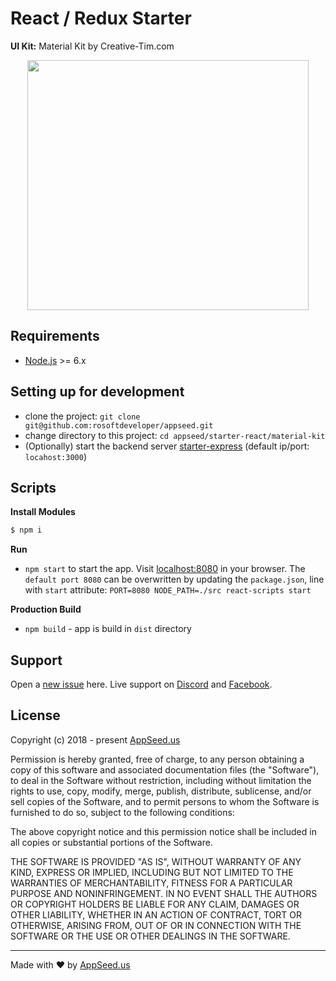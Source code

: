 
React / Redux Starter
====
**UI Kit:** Material Kit by Creative-Tim.com 

<p align="center">
  <img width="450" height="400" src="https://appseed.us/static/products/appctmktrtexx1x12/thumbnail-max.png">
</p>

## Requirements
- [Node.js]("https://nodejs.org/") >= 6.x

## Setting up for development
* clone the project: `git clone git@github.com:rosoftdeveloper/appseed.git`
* change directory to this project: `cd appseed/starter-react/material-kit`
* (Optionally) start the backend server [starter-express](https://github.com/rosoftdeveloper/appseed/tree/master/starter-express) (default ip/port: `locahost:3000`)

## Scripts
**Install Modules**
```bash
$ npm i
```

**Run**
* `npm start` to start the app. Visit [localhost:8080](http://localhost:8080) in your browser. The `default port 8080` can be overwritten by updating the `package.json`, line with `start` attribute: `PORT=8080 NODE_PATH=./src react-scripts start`

**Production Build**
* `npm build` - app is build in `dist` directory

## Support
Open a [new issue](https://github.com/rosoftdeveloper/appseed/issues/new) here. Live support on [Discord](https://discord.gg/fZC6hup) and [Facebook](https://www.facebook.com/groups/fullstack.apps.generator). 

## License

Copyright (c) 2018 - present [AppSeed.us](https://www.appseed.us/?ref=github) 

Permission is hereby granted, free of charge, to any person obtaining a copy of this software and associated documentation files (the "Software"), to deal in the Software without restriction, including without limitation the rights to use, copy, modify, merge, publish, distribute, sublicense, and/or sell copies of the Software, and to permit persons to whom the Software is furnished to do so, subject to the following conditions:

The above copyright notice and this permission notice shall be included in all copies or substantial portions of the Software.

THE SOFTWARE IS PROVIDED "AS IS", WITHOUT WARRANTY OF ANY KIND, EXPRESS OR IMPLIED, INCLUDING BUT NOT LIMITED TO THE WARRANTIES OF MERCHANTABILITY, FITNESS FOR A PARTICULAR PURPOSE AND NONINFRINGEMENT. IN NO EVENT SHALL THE AUTHORS OR COPYRIGHT HOLDERS BE LIABLE FOR ANY CLAIM, DAMAGES OR OTHER LIABILITY, WHETHER IN AN ACTION OF CONTRACT, TORT OR OTHERWISE, ARISING FROM, OUT OF OR IN CONNECTION WITH THE SOFTWARE OR THE USE OR OTHER DEALINGS IN THE SOFTWARE.

---
Made with ♥ by [AppSeed.us]("https://appseed.us")
